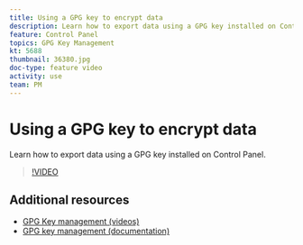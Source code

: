 ```yaml
---
title: Using a GPG key to encrypt data 
description: Learn how to export data using a GPG key installed on Control Panel.
feature: Control Panel
topics: GPG Key Management
kt: 5688
thumbnail: 36380.jpg
doc-type: feature video
activity: use
team: PM
---
```


# Using a GPG key to encrypt data 

Learn how to export data using a GPG key installed on Control Panel.

>[!VIDEO](https://video.tv.adobe.com/v/36380?quality=12)

## Additional resources

* [GPG Key management (videos)](./gpg-key-management-overview.md)
* [GPG key management (documentation)](https://docs.adobe.com/content/help/en/control-panel/using/instances-settings/gpg-keys-management.html)
